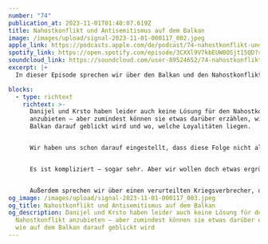 ```yaml
---
number: "74"
publication_at: 2023-11-01T01:40:07.619Z
title: Nahostkonflikt und Antisemitismus auf dem Balkan
image: /images/upload/signal-2023-11-01-000117_002.jpeg
apple_link: https://podcasts.apple.com/de/podcast/74-nahostkonflikt-und-antisemitismus-auf-dem-balkan/id1170436903?i=1000633295535
spotify_link: https://open.spotify.com/episode/3CXXl9V7kbEUW8OSjt15QD?si=c67743984afb4334
soundcloud_link: https://soundcloud.com/user-89524652/74-nahostkonflikt-und-antisemitismus-auf-dem-balkan
excerpt: |+
  In dieser Episode sprechen wir über den Balkan und den Nahostkonflikt.

blocks:
  - type: richtext
    richtext: >-
      Danijel und Krsto haben leider auch keine Lösung für den Nahostkonflikt
      anzubieten – aber zumindest können sie etwas darüber erzählen, wie auf dem
      Balkan darauf geblickt wird und wo, welche Loyalitäten liegen.


      Wir haben uns schon darauf eingestellt, dass diese Folge nicht allen von euch gefallen wird. Die postjugoslawische Linke steht traditionell auf der Seite der Palästinenser:innen und sowohl Krsto als auch Danijel sind der Meinung, dass sie das nicht immer aus den reflektiertesten Gründen tun. Andererseits gibt es auch viele Rechte in der Region, die Israel vor allem dann super finden, wenn sie aus dieser Perspektive gegen Muslime hetzen können – aber sonst gerne Verbrechen an Jüdinnen und Juden durch ihre eigenen Landsleute relativieren.


      Es ist kompliziert – sogar sehr. Aber wir wollen doch etwas ergründen, warum zum Beispiel eine der größten Demonstrationen in Sarajevo zu einem Thema stattfand, auf das die Menschen in der Stadt wahrscheinlich eher wenig Einfluss haben – und wie es da auch zu teils unappetitlichen Szenen kam.


      Außerdem sprechen wir über einen verurteilten Kriegsverbrecher, die neue Regierung in Montenegro, alte Träume von Großserbien und warum man nicht Slavoj Žižek einladen sollte, wenn man sich dann wundert, dass er spricht wie Slavoj Žižek.
og_image: /images/upload/signal-2023-11-01-000117_003.jpeg
og_title: Nahostkonflikt und Antisemitismus auf dem Balkan
og_description: Danijel und Krsto haben leider auch keine Lösung für den
  Nahostkonflikt anzubieten – aber zumindest können sie etwas darüber erzählen,
  wie auf dem Balkan darauf geblickt wird
---
```

